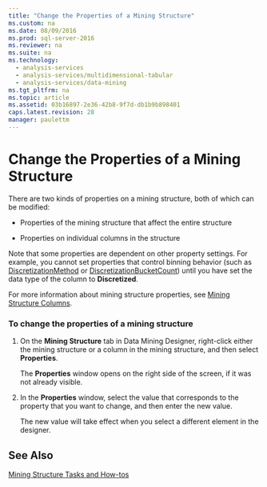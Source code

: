 ```yaml
---
title: "Change the Properties of a Mining Structure"
ms.custom: na
ms.date: 08/09/2016
ms.prod: sql-server-2016
ms.reviewer: na
ms.suite: na
ms.technology: 
  - analysis-services
  - analysis-services/multidimensional-tabular
  - analysis-services/data-mining
ms.tgt_pltfrm: na
ms.topic: article
ms.assetid: 03b16897-2e36-42b8-9f7d-db1b9b898401
caps.latest.revision: 28
manager: paulettm
---
```

# Change the Properties of a Mining Structure
  There are two kinds of properties on a mining structure, both of which can be modified:  
  
-   Properties of the mining structure that affect the entire structure  
  
-   Properties on individual columns in the structure  
  
 Note that some properties are dependent on other property settings. For example, you cannot set properties that control binning behavior (such as [DiscretizationMethod](assetId:///P:Microsoft.AnalysisServices.ScalarMiningStructureColumn.DiscretizationMethod) or [DiscretizationBucketCount](assetId:///P:Microsoft.AnalysisServices.ScalarMiningStructureColumn.DiscretizationBucketCount)) until you have set the data type of the column to **Discretized**.  
  
 For more information about mining structure properties, see [Mining Structure Columns](../../Topics/TopicNameNotContainA/Mining-Structure-Columns.md).  
  
### To change the properties of a mining structure  
  
1.  On the **Mining Structure** tab in Data Mining Designer, right-click either the mining structure or a column in the mining structure, and then select **Properties**.  
  
     The **Properties** window opens on the right side of the screen, if it was not already visible.  
  
2.  In the **Properties** window, select the value that corresponds to the property that you want to change, and then enter the new value.  
  
     The new value will take effect when you select a different element in the designer.  
  
## See Also  
 [Mining Structure Tasks and How-tos](../../Topics/TopicNameNotContainA/Mining-Structure-Tasks-and-How-tos.md)  
  
  
